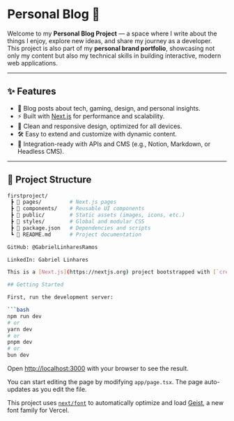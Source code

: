 # Personal Blog 🚀

Welcome to my **Personal Blog Project** — a space where I write about the things I enjoy, explore new ideas, and share my journey as a developer.  
This project is also part of my **personal brand portfolio**, showcasing not only my content but also my technical skills in building interactive, modern web applications.

---

## ✨ Features
- 📰 Blog posts about tech, gaming, design, and personal insights.  
- ⚡ Built with [Next.js](https://nextjs.org/) for performance and scalability.  
- 🎨 Clean and responsive design, optimized for all devices.  
- 🛠️ Easy to extend and customize with dynamic content.  
- 🔗 Integration-ready with APIs and CMS (e.g., Notion, Markdown, or Headless CMS).  

---

## 📂 Project Structure
```bash
firstproject/
 ┣ 📂 pages/         # Next.js pages
 ┣ 📂 components/    # Reusable UI components
 ┣ 📂 public/        # Static assets (images, icons, etc.)
 ┣ 📂 styles/        # Global and modular CSS
 ┣ 📄 package.json   # Dependencies and scripts
 ┗ 📄 README.md      # Project documentation

GitHub: @GabrielLinharesRamos

LinkedIn: Gabriel Linhares

This is a [Next.js](https://nextjs.org) project bootstrapped with [`create-next-app`](https://nextjs.org/docs/app/api-reference/cli/create-next-app).

## Getting Started

First, run the development server:

```bash
npm run dev
# or
yarn dev
# or
pnpm dev
# or
bun dev
```

Open [http://localhost:3000](http://localhost:3000) with your browser to see the result.

You can start editing the page by modifying `app/page.tsx`. The page auto-updates as you edit the file.

This project uses [`next/font`](https://nextjs.org/docs/app/building-your-application/optimizing/fonts) to automatically optimize and load [Geist](https://vercel.com/font), a new font family for Vercel.
